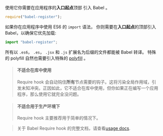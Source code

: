 使用它你需要在应用程序的**入口起点**顶部
引入 Babel 。

```javascript
require("babel-register");
```

如果你在应用程序中使用 ES6 的 `import` 语法，
你则需要在**入口起点**的顶部引入 Babel，以确保它优先加载:

```javascript
import "babel-register";
```

所有以 `.es6`， `.es`， `.jsx` 和 `.js` 扩展名为后缀的文件都能被 Babel 转译。 特殊的 polyfill 自然也需要引入特殊的 [polyfill](/docs/usage/polyfill/) 。

<blockquote class="babel-callout babel-callout-warning">
  <h4>不适合在库中使用</h4>
  <p>
    Require hook 会自动钩住<strong>所有</strong>节点需要的钩子。这将污染全局作用域，引发未知冲突。正因如此，它不适合在库中使用，但你如果正在编写一个应用程序，那么使用它就完全没问题。
  </p>
</blockquote>

<blockquote class="babel-callout babel-callout-warning">
  <h4>不适合用于生产环境下</h4>
  <p>
    Require hook 主要推荐用于简单的情况下。
  </p>
</blockquote>

<blockquote class="babel-callout babel-callout-info">
  <p>
    关于 Babel Require hook 的完整文档，请查看<a href="/docs/usage/require/">usage docs</a>.
  </p>
</blockquote>
